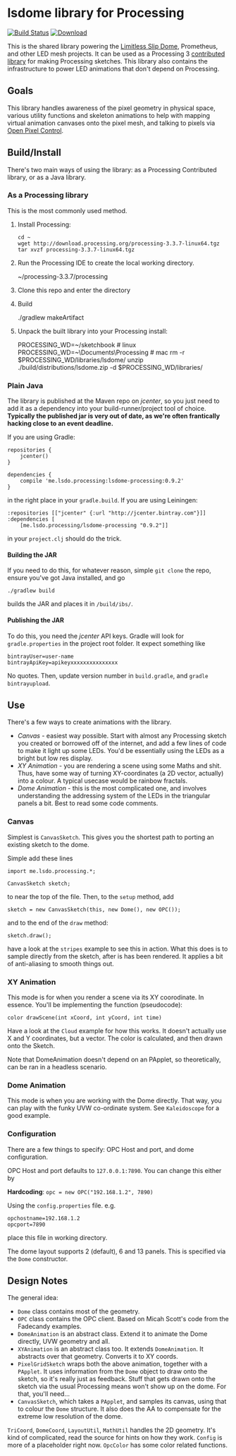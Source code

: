 # lsdome library for Processing

[![Build Status](https://travis-ci.org/shen-tian/lsdome-processing.svg?branch=master)](https://travis-ci.org/shen-tian/lsdome-processing)
[![Download](https://api.bintray.com/packages/shen-tian/maven/lsdome-processing/images/download.svg)](https://bintray.com/shen-tian/maven/lsdome-processing/_latestVersion)

This is the shared library powering the [Limitless Slip Dome](https://github.com/shen-tian/l-s-dome), Prometheus, and other LED mesh projects.
It can be used as a Processing 3 [contributed library](https://github.com/processing/processing/wiki/How-to-Install-a-Contributed-Library) for making Processing sketches.
This library also contains the infrastructure to power LED animations that don't depend on Processing.

## Goals

This library handles awareness of the pixel geometry in physical space, various utility functions and skeleton animations to help with mapping virtual animation canvases onto the pixel mesh, and talking to pixels via [Open Pixel Control](http://openpixelcontrol.org/).

## Build/Install

There's two main ways of using the library: as a Processing Contributed library, 
or as a Java library.

### As a Processing library

This is the most commonly used method.

1. Install Processing:

    ```
    cd ~
    wget http://download.processing.org/processing-3.3.7-linux64.tgz
    tar xvzf processing-3.3.7-linux64.tgz
    ```

2. Run the Processing IDE to create the local working directory.

    ~/processing-3.3.7/processing

3. Clone this repo and enter the directory

4. Build

    ./gradlew makeArtifact

5. Unpack the built library into your Processing install:

    PROCESSING_WD=~/sketchbook  # linux
    PROCESSING_WD=~\Documents\Processing  # mac
    rm -r $PROCESSING_WD/libraries/lsdome/
    unzip ./build/distributions/lsdome.zip -d $PROCESSING_WD/libraries/

### Plain Java

The library is published at the Maven repo on _jcenter_, so you just need to add it as a dependency into your
 build-runner/project tool of choice. **Typically the published jar is very out of date, as we're often frantically hacking close to an event deadline.**

If you are using Gradle:

    repositories {
        jcenter()
    }

    dependencies {
        compile 'me.lsdo.processing:lsdome-processing:0.9.2'
    }

in the right place in your `gradle.build`. If you are using Leiningen:

    :repositories [["jcenter" {:url "http://jcenter.bintray.com"}]]
    :dependencies [
        [me.lsdo.processing/lsdome-processing "0.9.2"]]

in your `project.clj` should do the trick.

#### Building the JAR

If you need to do this, for whatever reason, simple `git clone` the repo, 
ensure you've got Java installed, and go

    ./gradlew build

builds the JAR and places it in `/build/ibs/`.

#### Publishing the JAR

To do this, you need the _jcenter_ API keys. Gradle will look for 
`gradle.properties` in the project root folder. It expect something like

    bintrayUser=user-name
    bintrayApiKey=apikeyxxxxxxxxxxxxxxx
    
No quotes. Then, update version number in `build.gradle`, and `gradle bintrayupload`.

## Use

There's a few ways to create animations with the library.

* _Canvas_ - easiest way possible. Start with almost any Processing sketch you 
created or borrowed off of the internet, and add a few lines of code to make it light up 
some LEDs. You'd be essentially using the LEDs as a bright but low res display.
* _XY Animation_ - you are rendering a scene using some Maths and shit. Thus, 
have some way of turning XY-coordinates (a 2D vector, actually) into a colour. 
A typical usecase would be rainbow fractals.
* _Dome Animation_ - this is the most complicated one, and involves understanding the addressing system of the LEDs in
the triangular panels a bit. Best to read some code comments.

### Canvas

Simplest is `CanvasSketch`. This gives you the shortest path to porting an existing
sketch to the dome.

Simple add these lines

    import me.lsdo.processing.*;

    CanvasSketch sketch;

to near the top of the file. Then, to the `setup` method, add

    sketch = new CanvasSketch(this, new Dome(), new OPC());

and to the end of the `draw` method:

    sketch.draw();

have a look at the `stripes` example to see this in action. What this does is
to sample directly from the sketch, after is has been rendered. It applies a 
bit of anti-aliasing to smooth things out.

### XY Animation

This mode is for when you render a scene via its XY coorodinate. In essence. You'll
be implementing the function (pseudocode):

    color drawScene(int xCoord, int yCoord, int time)

Have a look at the `Cloud` example for how this works. It doesn't actually use
X and Y coordinates, but a vector. The color is calculated, and then drawn onto
the Sketch.

Note that DomeAnimation doesn't depend on an PApplet, so theoretically, can be 
ran in a headless scenario.

### Dome Animation

This mode is when you are working with the Dome directly. That way, you can play
with the funky UVW co-ordinate system. See `Kaleidoscope` for a good example.

### Configuration

There are a few things to specify: OPC Host and port, and dome configuration.

OPC Host and port defaults to `127.0.0.1:7890`. You can change this either by

**Hardcoding**: `opc = new OPC("192.168.1.2", 7890)`

Using the `config.properties` file. e.g.

    opchostname=192.168.1.2
    opcport=7890
    
place this file in working directory.

The dome layout supports 2 (default), 6 and 13 panels. This is specified
via the `Dome` constructor.

## Design Notes

The general idea:

* `Dome` class contains most of the geometry.
* `OPC` class contains the OPC client. Based on Micah Scott's code from the Fadecandy examples.
* `DomeAnimation` is an abstract class. Extend it to animate the Dome directly, UVW geometry and all.
* `XYAnimation` is an abstract class too. It extends `DomeAnimation`. It abstracts over that geometry.
Converts it to XY coords.
* `PixelGridSketch` wraps both the above animation, together with a `PApplet`. It uses information from the
`Dome` object to draw onto the sketch, so it's really just as feedback. Stuff that gets drawn onto the sketch
via the usual Processing means won't show up on the dome. For that, you'll need...
* `CanvasSketch`, which takes a `PApplet`, and samples its canvas, using that to colour the `Dome`
structure. It also does the AA to compensate for the extreme low resolution of the
dome.

`TriCoord`, `DomeCoord`, `LayoutUtil`, `MathUtil` handles the 2D geometry. It's kind of complicated, read
the source for hints on how they work.
`Config` is more of a placeholder right now.
`OpcColor` has some color related functions.
